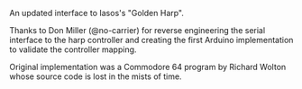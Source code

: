 An updated interface to Iasos's "Golden Harp".

Thanks to Don Miller (@no-carrier) for reverse engineering the serial 
interface to the harp controller and creating the first Arduino implementation
to validate the controller mapping.

Original implementation was a Commodore 64 program by Richard Wolton whose 
source code is lost in the mists of time.
